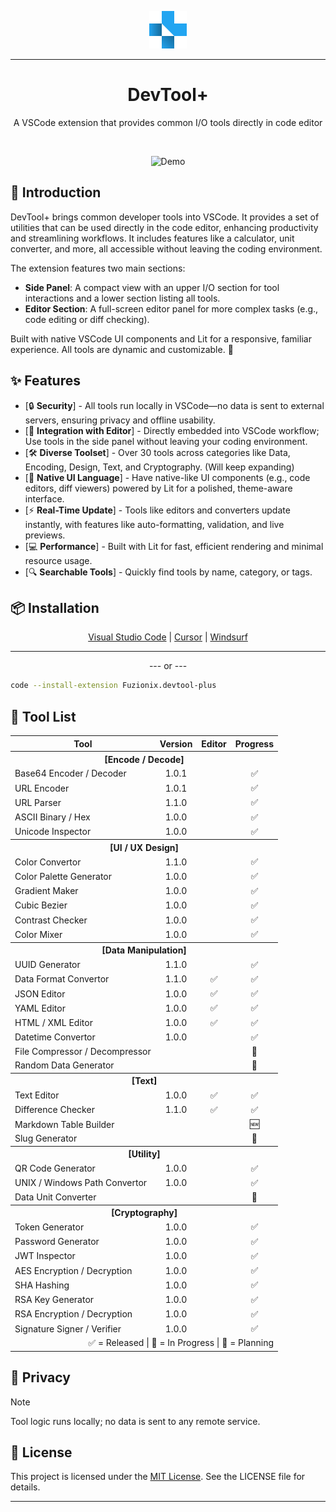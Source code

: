 <p align="center">
  <img src="media/devtool-plus-logo.png" alt="Case Converter Logo" width="60" />
</p>

---

<h1 align="center">
DevTool+
</h1>

<p align="center">
A VSCode extension that provides common I/O tools directly in code editor
</p>

</br>

<p align="center">
  <img src="https://raw.githubusercontent.com/fuzionix/devtool-plus/refs/heads/main/media/devtool-plus-demo.gif" alt="Demo" width="840" />
</p>

## 📖 Introduction

DevTool+ brings common developer tools into VSCode. It provides a set of utilities that can be used directly in the code editor, enhancing productivity and streamlining workflows. It includes features like a calculator, unit converter, and more, all accessible without leaving the coding environment.

The extension features two main sections:

- **Side Panel**: A compact view with an upper I/O section for tool interactions and a lower section listing all tools.
- **Editor Section**: A full-screen editor panel for more complex tasks (e.g., code editing or diff checking).

Built with native VSCode UI components and Lit for a responsive, familiar experience. All tools are dynamic and customizable. 🌟

## ✨ Features

- [🔒 **Security**] - All tools run locally in VSCode—no data is sent to external servers, ensuring privacy and offline usability.
- [🧰 **Integration with Editor**] - Directly embedded into VSCode workflow; Use tools in the side panel without leaving your coding environment.
- [🛠️ **Diverse Toolset**] - Over 30 tools across categories like Data, Encoding, Design, Text, and Cryptography. (Will keep expanding)
- [📔 **Native UI Language**] - Have native-like UI components (e.g., code editors, diff viewers) powered by Lit for a polished, theme-aware interface.
- [⚡ **Real-Time Update**] - Tools like editors and converters update instantly, with features like auto-formatting, validation, and live previews.
- [💻 **Performance**] - Built with Lit for fast, efficient rendering and minimal resource usage.
- [🔍 **Searchable Tools**] - Quickly find tools by name, category, or tags.

## 📦 Installation

<p align="center">
  <a href="https://marketplace.visualstudio.com/items?itemName=Fuzionix.devtool-plus">Visual Studio Code</a>
  <span>|</span>
  <a href="https://open-vsx.org/extension/Fuzionix/devtool-plus">Cursor</a>
  <span>|</span>
  <a href="https://open-vsx.org/extension/Fuzionix/devtool-plus">Windsurf</a>
</p>

---

<p align="center">
  --- or ---
</p>

```sh
code --install-extension Fuzionix.devtool-plus
```

## 🧰 Tool List

<table align="center">
  <tr>
    <th>Tool</th>
    <th>Version</th>
    <th>Editor</th>
    <th>Progress</th>
  </tr>
  <tr>
    <th colspan="4">[Encode / Decode]</th>
  </tr>
  <tr>
    <td>Base64 Encoder / Decoder</td>
    <td align="center">1.0.1</td>
    <td align="center"></td>
    <td align="center">✅</td>
  </tr>
  <tr>
    <td>URL Encoder</td>
    <td align="center">1.0.1</td>
    <td align="center"></td>
    <td align="center">✅</td>
  </tr>
  <tr>
    <td>URL Parser</td>
    <td align="center">1.1.0</td>
    <td align="center"></td>
    <td align="center">✅</td>
  </tr>
  <tr>
    <td>ASCII Binary / Hex</td>
    <td align="center">1.0.0</td>
    <td align="center"></td>
    <td align="center">✅</td>
  </tr>
  <tr>
    <td>Unicode Inspector</td>
    <td align="center">1.0.0</td>
    <td align="center"></td>
    <td align="center">✅</td>
  </tr>

  <tr>
    <th colspan="4">[UI / UX Design]</th>
  </tr>
  <tr>
    <td>Color Convertor</td>
    <td align="center">1.1.0</td>
    <td align="center"></td>
    <td align="center">✅</td>
  </tr>
  <tr>
    <td>Color Palette Generator</td>
    <td align="center">1.0.0</td>
    <td align="center"></td>
    <td align="center">✅</td>
  </tr>
  <tr>
    <td>Gradient Maker</td>
    <td align="center">1.0.0</td>
    <td align="center"></td>
    <td align="center">✅</td>
  </tr>
  <tr>
    <td>Cubic Bezier</td>
    <td align="center">1.0.0</td>
    <td align="center"></td>
    <td align="center">✅</td>
  </tr>
  <tr>
    <td>Contrast Checker</td>
    <td align="center">1.0.0</td>
    <td align="center"></td>
    <td align="center">✅</td>
  </tr>
  <tr>
    <td>Color Mixer</td>
    <td align="center">1.0.0</td>
    <td align="center"></td>
    <td align="center">✅</td>
  </tr>

  <tr>
    <th colspan="4">[Data Manipulation]</th>
  </tr>
  <tr>
    <td>UUID Generator</td>
    <td align="center">1.1.0</td>
    <td align="center"></td>
    <td align="center">✅</td>
  </tr>
  <tr>
    <td>Data Format Convertor</td>
    <td align="center">1.1.0</td>
    <td align="center">✅</td>
    <td align="center">✅</td>
  </tr>
  <tr>
    <td>JSON Editor</td>
    <td align="center">1.0.0</td>
    <td align="center">✅</td>
    <td align="center">✅</td>
  </tr>
  <tr>
    <td>YAML Editor</td>
    <td align="center">1.0.0</td>
    <td align="center">✅</td>
    <td align="center">✅</td>
  </tr>
  <tr>
    <td>HTML / XML Editor</td>
    <td align="center">1.0.0</td>
    <td align="center">✅</td>
    <td align="center">✅</td>
  </tr>
  <tr>
    <td>Datetime Convertor</td>
    <td align="center">1.0.0</td>
    <td align="center"></td>
    <td align="center">✅</td>
  </tr>
  <tr>
    <td>File Compressor / Decompressor</td>
    <td align="center"></td>
    <td align="center"></td>
    <td align="center">🚧</td>
  </tr>
  <tr>
    <td>Random Data Generator</td>
    <td align="center"></td>
    <td align="center"></td>
    <td align="center">📝</td>
  </tr>

  <tr>
    <th colspan="4">[Text]</th>
  </tr>
  <tr>
    <td>Text Editor</td>
    <td align="center">1.0.0</td>
    <td align="center">✅</td>
    <td align="center">✅</td>
  </tr>
  <tr>
    <td>Difference Checker</td>
    <td align="center">1.1.0</td>
    <td align="center">✅</td>
    <td align="center">✅</td>
  </tr>
  <tr>
    <td>Markdown Table Builder</td>
    <td align="center"></td>
    <td align="center"></td>
    <td align="center">🆕</td>
  </tr>
  <tr>
    <td>Slug Generator</td>
    <td align="center"></td>
    <td align="center"></td>
    <td align="center">🚧</td>
  </tr>

  <tr>
    <th colspan="4">[Utility]</th>
  </tr>
  <tr>
    <td>QR Code Generator</td>
    <td align="center">1.0.0</td>
    <td align="center"></td>
    <td align="center">✅</td>
  </tr>
  <tr>
    <td>UNIX / Windows Path Convertor</td>
    <td align="center">1.0.0</td>
    <td align="center"></td>
    <td align="center">✅</td>
  </tr>
  <tr>
    <td>Data Unit Converter</td>
    <td align="center"></td>
    <td align="center"></td>
    <td align="center">📝</td>
  </tr>

  <tr>
    <th colspan="4">[Cryptography]</th>
  </tr>
  <tr>
    <td>Token Generator</td>
    <td align="center">1.0.0</td>
    <td align="center"></td>
    <td align="center">✅</td>
  </tr>
  <tr>
    <td>Password Generator</td>
    <td align="center">1.0.0</td>
    <td align="center"></td>
    <td align="center">✅</td>
  </tr>
  <tr>
    <td>JWT Inspector</td>
    <td align="center">1.0.0</td>
    <td align="center"></td>
    <td align="center">✅</td>
  </tr>
  <tr>
    <td>AES Encryption / Decryption</td>
    <td align="center">1.0.0</td>
    <td align="center"></td>
    <td align="center">✅</td>
  </tr>
  <tr>
    <td>SHA Hashing</td>
    <td align="center">1.0.0</td>
    <td align="center"></td>
    <td align="center">✅</td>
  </tr>
  <tr>
    <td>RSA Key Generator</td>
    <td align="center">1.0.0</td>
    <td align="center"></td>
    <td align="center">✅</td>
  </tr>
  <tr>
    <td>RSA Encryption / Decryption</td>
    <td align="center">1.0.0</td>
    <td align="center"></td>
    <td align="center">✅</td>
  </tr>
  <tr>
    <td>Signature Signer / Verifier</td>
    <td align="center">1.0.0</td>
    <td align="center"></td>
    <td align="center">✅</td>
  </tr>
  <tr>
    <td colspan="4" align="right">✅ = Released | 🚧 = In Progress | 📝 = Planning</td>
  </tr>
</table>

## 🔐 Privacy
> [!NOTE]
> Tool logic runs locally; no data is sent to any remote service.

## 📄 License

This project is licensed under the [MIT License](LICENSE). See the LICENSE file for details.

---
